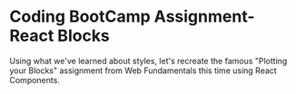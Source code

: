 # Coding BootCamp Assignment- React Blocks

Using what we've learned about styles, let's recreate the famous "Plotting your Blocks" assignment from Web Fundamentals this time using React Components.


